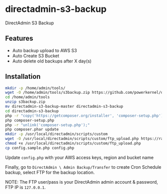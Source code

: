 # directadmin-s3-backup

DirectAdmin S3 Backup

## Features

- Auto backup upload to AWS S3
- Auto Create S3 Bucket
- Auto delete old backups after X day(s)

## Installation

```bash
mkdir -p /home/admin/tools/
wget -O /home/admin/tools/s3backup.zip https://github.com/powerkernel/directadmin-s3-backup/archive/master.zip
cd /home/admin/tools
unzip s3backup.zip
mv directadmin-s3-backup-master directadmin-s3-backup
cd directadmin-s3-backup
php -r "copy('https://getcomposer.org/installer', 'composer-setup.php');"
php composer-setup.php
php -r "unlink('composer-setup.php');"
php composer.phar update
mkdir -p /usr/local/directadmin/scripts/custom
wget -O /usr/local/directadmin/scripts/custom/ftp_upload.php https://raw.githubusercontent.com/powerkernel/directadmin-s3-backup/master/upload-script.sh
chmod +x /usr/local/directadmin/scripts/custom/ftp_upload.php
cp config.sample.php config.php
```

Update `config.php` with your AWS access keys, region and bucket name

Finally, go to `DirectAdmin \ Admin Backup/Transfer` to create Cron Schedule backup, select FTP for the backup location.

NOTE: The FTP user/pass is your DirectAdmin admin account & password, FTP IP is `127.0.0.1`.

